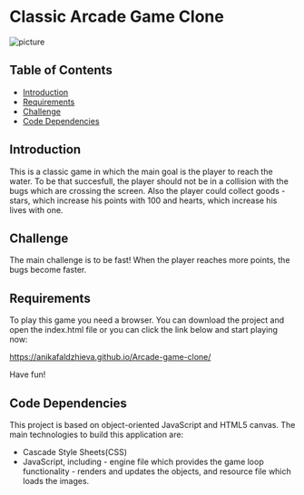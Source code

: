 # Classic Arcade Game Clone

![picture](img/aracade-game.png)

## Table of Contents

* [Introduction](#introduction)
* [Requirements](#requirements)
* [Challenge](#challenge)
* [Code Dependencies](#code-dependencies)

## Introduction

This is a classic game in which the main goal is the player to reach the water. To be that succesfull, the player should not be in a collision with the bugs which are crossing the screen. Also the player could collect goods - stars, which increase his points with 100 and hearts, which increase his lives with one. 

## Challenge

The main challenge is to be fast! When the player reaches more points, the bugs become faster. 

## Requirements

To play this game you need a browser. You can download the project and open the index.html file or you can click the link below and start playing now:

https://anikafaldzhieva.github.io/Arcade-game-clone/

Have fun!

## Code Dependencies

This project is based on object-oriented JavaScript and HTML5 canvas. The main technologies to build this application are:

* Cascade Style Sheets(CSS)
* JavaScript, including - engine file which provides the game loop functionality - renders and updates the objects, and resource file which loads the images.

